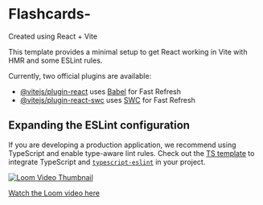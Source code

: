 # Flashcards-

Created using React + Vite

This template provides a minimal setup to get React working in Vite with HMR and some ESLint rules.

Currently, two official plugins are available:

- [@vitejs/plugin-react](https://github.com/vitejs/vite-plugin-react/blob/main/packages/plugin-react/README.md) uses [Babel](https://babeljs.io/) for Fast Refresh
- [@vitejs/plugin-react-swc](https://github.com/vitejs/vite-plugin-react-swc) uses [SWC](https://swc.rs/) for Fast Refresh

## Expanding the ESLint configuration

If you are developing a production application, we recommend using TypeScript and enable type-aware lint rules. Check out the [TS template](https://github.com/vitejs/vite/tree/main/packages/create-vite/template-react-ts) to integrate TypeScript and [`typescript-eslint`](https://typescript-eslint.io) in your project.


[![Loom Video Thumbnail](https://github.com/iwang1959/Flashcards-/blob/main/image.png)]([(https://www.loom.com/share/03d6b5b8fb7443d4b762b95f000a1517)])


[Watch the Loom video here]([(https://www.loom.com/share/03d6b5b8fb7443d4b762b95f000a1517)])
